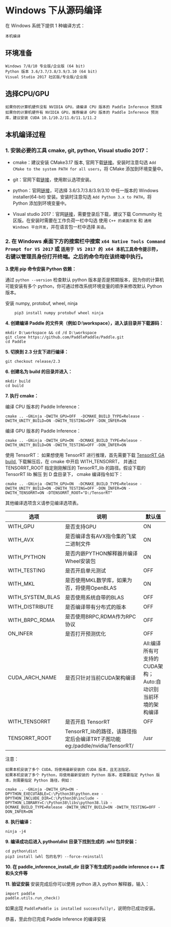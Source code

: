 # Windows 下从源码编译 

在 Windows 系统下提供 1 种编译方式：

	本机编译

## 环境准备

	Windows 7/8/10 专业版/企业版 (64 bit)
	Python 版本 3.6/3.7/3.8/3.9/3.10 (64 bit)
	Visual Studio 2017 社区版/专业版/企业版

## 选择CPU/GPU

	如果你的计算机硬件没有 NVIDIA GPU，请编译 CPU 版本的 Paddle Inference 预测库
	如果你的计算机硬件有 NVIDIA GPU，推荐编译 GPU 版本的 Paddle Inference 预测库，建议安装 CUDA 10.1/10.2/11.0/11.1/11.2

## 本机编译过程

### 1. 安装必要的工具 cmake, git, python, Visual studio 2017：

- cmake：建议安装 CMake3.17 版本, 官网下载[链接](https://cmake.org/files/v3.17/cmake-3.17.0-win64-x64.msi)。安装时注意勾选 `Add CMake to the system PATH for all users`，将 CMake 添加到环境变量中。

- git：官网下载[链接](https://github.com/git-for-windows/git/releases/download/v2.35.1.windows.2/Git-2.35.1.2-64-bit.exe)，使用默认选项安装。
	
- python：官网[链接](https://www.python.org/downloads/windows/)，可选择 3.6/3.7/3.8/3.9/3.10 中任一版本的 Windows installer(64-bit) 安装。安装时注意勾选 `Add Python 3.x to PATH`，将 Python 添加到环境变量中。

- Visual studio 2017：官网[链接](https://visualstudio.microsoft.com/zh-hans/vs/older-downloads/#visual-studio-2017-and-other-products)，需要登录后下载，建议下载 Community 社区版。在安装时需要在工作负荷一栏中勾选 使用 `C++ 的桌面开发` 和 `通用 Windows 平台开发`，并在语言包一栏中选择 `英语`。

### 2. 在 Windows 桌面下方的搜索栏中搜索 `x64 Native Tools Command Prompt for VS 2017` 或 `适用于 VS 2017 的 x64 本机工具命令提示符`，右键以管理员身份打开终端。之后的命令均在该终端中执行。

**3.使用 pip 命令安装 Python 依赖：**

通过 `python --version` 检查默认 python 版本是否是预期版本，因为你的计算机可能安装有多个 python，你可通过修改系统环境变量的顺序来修改默认 Python 版本。

安装 numpy, protobuf, wheel, ninja
```shell
	pip3 install numpy protobuf wheel ninja
```

**4. 创建编译 Paddle 的文件夹（例如 D:\workspace），进入该目录并下载源码：**
```shell
mkdir D:\workspace && cd /d D:\workspace
git clone https://github.com/PaddlePaddle/Paddle.git
cd Paddle
```
**5. 切换到 2.3 分支下进行编译：**
```shell
git checkout release/2.3
```
**6. 创建名为 build 的目录并进入：**
```shell
mkdir build
cd build
```

**7. 执行 cmake：**

编译 CPU 版本的 Paddle Inference：
```shell
cmake .. -GNinja -DWITH_GPU=OFF  -DCMAKE_BUILD_TYPE=Release -DWITH_UNITY_BUILD=ON -DWITH_TESTING=OFF -DON_INFER=ON
```

编译 GPU 版本的 Paddle Inference：
```shell
cmake .. -GNinja -DWITH_GPU=ON  -DCMAKE_BUILD_TYPE=Release -DWITH_UNITY_BUILD=ON -DWITH_TESTING=OFF -DON_INFER=ON
```
使用 TensorRT：
如果想使用 TensorRT 进行推理，首先需要下载 [TensorRT GA build](https://developer.nvidia.com/nvidia-tensorrt-8x-download), 
下载解压后，在 cmake 中开启 WITH_TENSORRT， 并通过 TENSORRT_ROOT 指定刚刚解压的 TensorRT_lib 的路径。假设下载的 TensorRT lib 解压
到 D 盘目录下， cmake 编译指令如下：
```shell
cmake .. -GNinja -DWITH_GPU=ON  -DCMAKE_BUILD_TYPE=Release -DWITH_UNITY_BUILD=ON -DWITH_TESTING=OFF -DON_INFER=ON -DWITH_TENSORRT=ON -DTENSORRT_ROOT="D:/TensorRT"
```

其他编译选项含义请参见编译选项表。

| 选项 | 说明 | 默认值 |
|--|--|--|
| WITH_GPU | 是否支持GPU | ON |
| WITH_AVX | 是否编译含有AVX指令集的飞桨二进制文件 | ON |
| WITH_PYTHON | 是否内嵌PYTHON解释器并编译Wheel安装包 | ON |
| WITH_TESTING | 是否开启单元测试 | OFF |
| WITH_MKL | 是否使用MKL数学库，如果为否，将使用OpenBLAS | ON |
| WITH_SYSTEM_BLAS | 是否使用系统自带的BLAS | OFF |
| WITH_DISTRIBUTE | 是否编译带有分布式的版本 | OFF |
| WITH_BRPC_RDMA | 是否使用BRPC,RDMA作为RPC协议 | OFF |
| ON_INFER | 是否打开预测优化 | OFF |
| CUDA_ARCH_NAME | 是否只针对当前CUDA架构编译 | All:编译所有可支持的CUDA架构；Auto:自动识别当前环境的架构编译 |
| WITH_TENSORRT | 是否开启 TensorRT | OFF |
| TENSORRT_ROOT | TensorRT_lib的路径，该路径指定后会编译TRT子图功能eg:/paddle/nvidia/TensorRT/ | /usr |

注意：

	如果本机安装了多个 CUDA，将使用最新安装的 CUDA 版本，且无法指定。
	如果本机安装了多个 Python，将使用最新安装的 Python 版本。若需要指定 Python 版本，则需要指定 Python 路径，例如：

	cmake .. -GNinja -DWITH_GPU=ON -DPYTHON_EXECUTABLE=C:\Python38\python.exe -DPYTHON_INCLUDE_DIR=C:\Python38\include -DPYTHON_LIBRARY=C:\Python38\libs\python38.lib -DCMAKE_BUILD_TYPE=Release -DWITH_UNITY_BUILD=ON -DWITH_TESTING=OFF -DON_INFER=ON

**8. 执行编译：**
```shell
ninja -j4
```

**9. 编译成功后进入 python\dist 目录下找到生成的 .whl 包并安装：**
```shell
cd python\dist
pip3 install（whl 包的名字）--force-reinstall
```

**10. 在 paddle_inference_install_dir 目录下有生成的 paddle inference c++ 库和头文件等**

**11. 验证安装**
安装完成后你可以使用 python 进入 python 解释器，输入：
```shell
import paddle
paddle.utils.run_check()
```
如果出现 `PaddlePaddle is installed successfully!`，说明你已成功安装。


恭喜，至此你已完成 Paddle Inference 的编译安装